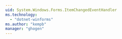 ```yaml
---
uid: System.Windows.Forms.ItemChangedEventHandler
ms.technology: 
  - "dotnet-winforms"
ms.author: "kempb"
manager: "ghogen"
---
```

